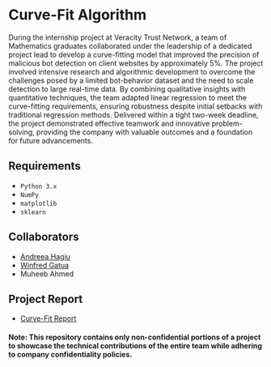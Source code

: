 # Curve-Fit Algorithm
During the internship project at Veracity Trust Network, a team of Mathematics graduates collaborated under the leadership of a dedicated project lead to develop a curve-fitting model that improved the precision of malicious bot detection on client websites by approximately 5%. The project involved intensive research and algorithmic development to overcome the challenges posed by a limited bot-behavior dataset and the need to scale detection to large real-time data. By combining qualitative insights with quantitative techniques, the team adapted linear regression to meet the curve-fitting requirements, ensuring robustness despite initial setbacks with traditional regression methods. Delivered within a tight two-week deadline, the project demonstrated effective teamwork and innovative problem-solving, providing the company with valuable outcomes and a foundation for future advancements.

## Requirements

- `Python 3.x`
- `NumPy`
- `matplotlib`
- `sklearn`

## Collaborators
- [Andreea Hagiu](https://www.linkedin.com/in/andreea-hagiu-54a760211/)
- [Winfred Gatua](https://www.linkedin.com/in/winfred-gatua-0b2317101/)
- Muheeb Ahmed

## Project Report
- [Curve-Fit Report](https://shiv716.github.io/Reports/Report_Curve-fit.pdf)

#### Note: This repository contains only non-confidential portions of a project to showcase the technical contributions of the entire team while adhering to company confidentiality policies.
